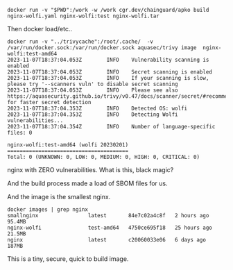 ```
docker run -v "$PWD":/work -w /work cgr.dev/chainguard/apko build nginx-wolfi.yaml nginx-wolfi:test nginx-wolfi.tar
```

Then docker load/etc..
```
docker run -v "../trivycache":/root/.cache/  -v /var/run/docker.sock:/var/run/docker.sock aquasec/trivy image  nginx-wolfi:test-amd64
2023-11-07T18:37:04.053Z        INFO    Vulnerability scanning is enabled
2023-11-07T18:37:04.053Z        INFO    Secret scanning is enabled
2023-11-07T18:37:04.053Z        INFO    If your scanning is slow, please try '--scanners vuln' to disable secret scanning
2023-11-07T18:37:04.053Z        INFO    Please see also https://aquasecurity.github.io/trivy/v0.47/docs/scanner/secret/#recommendation for faster secret detection
2023-11-07T18:37:04.353Z        INFO    Detected OS: wolfi
2023-11-07T18:37:04.353Z        INFO    Detecting Wolfi vulnerabilities...
2023-11-07T18:37:04.354Z        INFO    Number of language-specific files: 0

nginx-wolfi:test-amd64 (wolfi 20230201)
=======================================
Total: 0 (UNKNOWN: 0, LOW: 0, MEDIUM: 0, HIGH: 0, CRITICAL: 0)
```

nginx with ZERO vulnerabilities. What is this, black magic?

And the build process made a load of SBOM files for us. 

And the image is the smallest nginx.

```
docker images | grep nginx
smallnginx                latest       84e7c02a4c8f   2 hours ago    95.4MB
nginx-wolfi               test-amd64   4750ce695f18   25 hours ago   21.5MB
nginx                     latest       c20060033e06   6 days ago     187MB
```


This is a tiny, secure, quick to build image.
